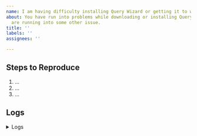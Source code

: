 ```yaml
---
name: I am having difficulty installing Query Wizard or getting it to work
about: You have run into problems while downloading or installing Query Wizard, or you
  are running into some other issue.
title: ''
labels: ''
assignees: ''

---
```


<!-- Thank you for using Query Wizard!

     If you are looking for support, please check out our documentation
     or consider asking a question on Stack Overflow:
      * TBD
      * TBD
      * TBD

     If you have found a bug or if our documentation doesn't have an answer
     to what you're looking for, then fill out the template below. Please read
     our guide to filing a bug first: https://flutter.dev/docs/resources/bug-reports
-->

## Steps to Reproduce

<!-- Please tell us exactly how to reproduce the problem you are running into. -->

1. ...
2. ...
3. ...

## Logs

<details>
<summary>Logs</summary>

<!--
      Include the full logs of the commands you are running between the lines
      with the backticks below.
-->

</details>
